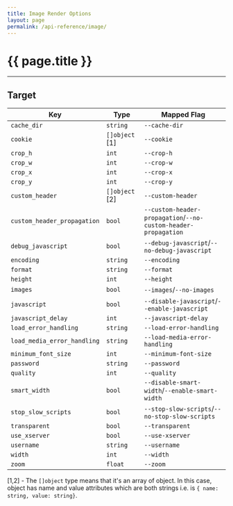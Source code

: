 ```yaml
---
title: Image Render Options
layout: page
permalink: /api-reference/image/
---
```


# {{ page.title }}

------------------

## Target

| Key                           | Type              | Mapped Flag             |
|-------------------------------|-------------------|-------------------------|
| `cache_dir`                   | `string`          | `--cache-dir` |
| `cookie`                      | `[]object` [1]    | `--cookie` |
| `crop_h`                      | `int`             | `--crop-h` |
| `crop_w`                      | `int`             | `--crop-w` |
| `crop_x`                      | `int`             | `--crop-x` |
| `crop_y`                      | `int`             | `--crop-y` |
| `custom_header`               | `[]object` [2]    | `--custom-header` |
| `custom_header_propagation`   | `bool`            | `--custom-header-propagation`/`--no-custom-header-propagation` |
| `debug_javascript`            | `bool`            | `--debug-javascript`/`--no-debug-javascript` |
| `encoding`                    | `string`          | `--encoding` |
| `format`                      | `string`          | `--format` |
| `height`                      | `int`             | `--height` |
| `images`                      | `bool`            | `--images`/`--no-images` |
| `javascript`                  | `bool`            | `--disable-javascript`/`--enable-javascript` |
| `javascript_delay`            | `int`             | `--javascript-delay` |
| `load_error_handling`         | `string`          | `--load-error-handling` |
| `load_media_error_handling`   | `string`          | `--load-media-error-handling` |
| `minimum_font_size`           | `int`             | `--minimum-font-size` |
| `password`                    | `string`          | `--password` |
| `quality`                     | `int`             | `--quality` |
| `smart_width`                 | `bool`            | `--disable-smart-width`/`--enable-smart-width` |
| `stop_slow_scripts`           | `bool`            | `--stop-slow-scripts`/`--no-stop-slow-scripts` |
| `transparent`                 | `bool`            | `--transparent` |
| `use_xserver`                 | `bool`            | `--use-xserver` |
| `username`                    | `string`          | `--username` |
| `width`                       | `int`             | `--width` |
| `zoom`                        | `float`           | `--zoom` |

[1,2] - The `[]object` type means that it's an array of object. In this case,
object has name and value attributes which are both strings i.e. is `{ name:
string, value: string}`.
